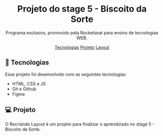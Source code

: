 <h1 align="center"> Projeto do stage 5 - Biscoito da Sorte</h1>

<p align="center">
Programa exclusivo, promovido pela Rocketseat para ensino de tecnologias WEB. <br/>
</p>

<p align="center">
  <a href="#-tecnologias">Tecnologias</a>
  <a href="#-projeto">Projeto</a>
  <a href="#-layout">Layout</a>
</p>


## 🚀 Tecnologias

Esse projeto foi desenvolvido com as seguintes tecnologias:

- HTML, CSS e JS
- Git e Github
- Figma

## 💻 Projeto

O Recriando Layout é um projeto para finalizar o aprendizado no stage 5 - Biscoito da Sorte.

